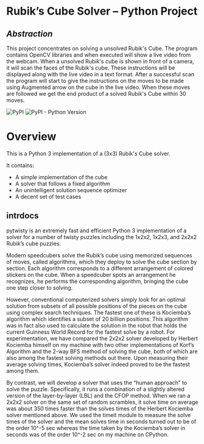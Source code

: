#  Rubik’s Cube Solver – Python Project
## _Abstraction_

This project concentrates on solving a unsolved Rubik's Cube. The program contains OpenCV libraries and when executed will show a live video from the webcam. When a unsolved Rubik's cube is shown in front of a camera, it will scan the faces of the Rubik's cube. These instructions will be displayed along with the live video in a text format. After a successful scan the program will start to give the instructions on the moves to be made using Augmented arrow on the cube in the live video. When these moves are followed we get the end product of a solved Rubik's Cube within 30 moves.


![PyPI](https://img.shields.io/pypi/v/rubik-cube)
![PyPI - Python Version](https://img.shields.io/pypi/pyversions/rubik-cube)

# Overview

This is a Python 3 implementation of a (3x3) Rubik's Cube solver.

It contains:

- A simple implementation of the cube
- A solver that follows a fixed algorithm
- An unintelligent solution sequence optimizer
- A decent set of test cases

## intrdocs

pytwisty is an extremely fast and efficient Python 3 implementation of a solver for a number of twisty puzzles including the 1x2x2, 1x2x3, and 2x2x2 Rubik’s cube puzzles.

Modern speedcubers solve the Rubik’s cube using memorized sequences of moves, called algorithms, which they deploy to solve the cube section by section. Each algorithm corresponds to a different arrangement of colored stickers on the cube. When a speedcuber spots an arrangement he recognizes, he performs the corresponding algorithm, bringing the cube one step closer to solving.  

However, conventional computerized solvers simply look for an optimal solution from subsets of all possible positions of the pieces on the cube using complex search techniques. The fastest one of these is Kociemba’s algorithm which identifies a subset of 20 billion positions. This algorithm was in fact also used to calculate the solution in the robot that holds the current Guinness World Record for the fastest solve by a robot. For experimentation, we have compared the 2x2x2 solver developed by Herbert Kociemba himself on my machine with two other implementations of Korf’s Algorithm and the 2-way BFS method of solving the cube, both of which are also among the fastest solving methods out there. Upon measuring their average solving times, Kociemba’s solver indeed proved to be the fastest among them.

By contrast, we will develop a solver that uses the “human approach” to solve the puzzle. Specifically, it runs a combination of a slightly altered version of the layer-by-layer (LBL) and the CFOP method. When we ran a 2x2x2 solver on the same set of random scrambles, it solve time on average was about 350 times faster than the solves times of the Herbert Kociemba solver mentioned above. We used the timeit module to measure the solve times of the solver and the mean solves time in seconds turned out to be of the order 10^-5 sec whereas the time taken by the Kociemba’s solver in seconds was of the order 10^-2 sec on my machine on CPython.